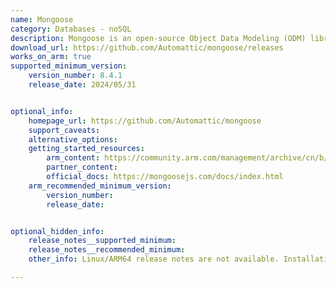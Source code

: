 ```yaml
---
name: Mongoose
category: Databases - noSQL
description: Mongoose is an open-source Object Data Modeling (ODM) library for MongoDB, developed under the MIT license. It is designed for Node.js applications and provides a structured way to interact with MongoDB databases.
download_url: https://github.com/Automattic/mongoose/releases
works_on_arm: true
supported_minimum_version:
    version_number: 8.4.1
    release_date: 2024/05/31


optional_info:
    homepage_url: https://github.com/Automattic/mongoose
    support_caveats:
    alternative_options:
    getting_started_resources:
        arm_content: https://community.arm.com/management/archive/cn/b/blog/posts/mongoose
        partner_content:
        official_docs: https://mongoosejs.com/docs/index.html
    arm_recommended_minimum_version:
        version_number:
        release_date:


optional_hidden_info:
    release_notes__supported_minimum:
    release_notes__recommended_minimum:
    other_info: Linux/ARM64 release notes are not available. Installation and testing are done via the tar archive (https://github.com/Automattic/mongoose/releases/tag/8.4.1).

---
```



